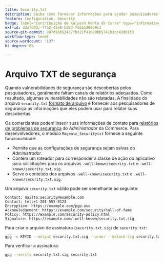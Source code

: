 ```yaml
---
title: Security.txt
description: Saiba como fornecer informações para ajudar pesquisadores de segurança a relatar vulnerabilidades.
feature: Configuration, Security
badge: label="Contribuição de Kalpesh Mehta de Corra" type="Informative" url="https://solutionpartners.adobe.com/s/directory/detail/corra" tooltip="Kalpesh Mehta"
exl-id: ddafd03c-77b2-42e8-b593-7d655d08e9c3
source-git-commit: 987d65b52437fbd21f41600bb5741b3cc43d01f3
workflow-type: tm+mt
source-wordcount: '137'
ht-degree: 0%

---
```


# Arquivo TXT de segurança

Quando vulnerabilidades de segurança são descobertas pelos pesquisadores, geralmente faltam canais de relatórios adequados. Como resultado, algumas vulnerabilidades não são relatadas. A finalidade do arquivo `security.txt` [formato de arquivo](https://datatracker.ietf.org/doc/html/draft-foudil-securitytxt-09) é fornecer aos pesquisadores de segurança as informações que eles podem usar para relatar suas descobertas.

Os comerciantes podem inserir suas informações de contato para [relatórios de problemas de segurança](https://experienceleague.adobe.com/en/docs/commerce-admin/systems/security/security-issue-reporting) do _Administrador_ da Commerce. Para desenvolvedores, o módulo `Magento_Securitytxt` fornece a seguinte funcionalidade:

- Permite que as configurações de segurança sejam salvas do _Administrador_.
- Contém um roteador para corresponder à classe de ação do aplicativo para solicitações para os arquivos `.well-known/security.txt` e `.well-known/security.txt.sig`.
- Serve o conteúdo dos arquivos `.well-known/security.txt` e `.well-known/security.txt.sig`.

Um arquivo `security.txt` válido pode ser semelhante ao seguinte:

```text
Contact: mailto:security@example.com
Contact: tel:+1-201-555-0123
Encryption: https://example.com/pgp.asc
Acknowledgement: https://example.com/security/hall-of-fame
Policy: https://example.com/security-policy.html
Signature: https://example.com/.well-known/security.txt.sig
```

Para criar o arquivo de assinatura (`security.txt.sig`) de `security.txt`:

```bash
gpg -u KEYID --output security.txt.sig --armor --detach-sig security.txt
```

Para verificar a assinatura:

```bash
gpg --verify security.txt.sig security.txt
```
